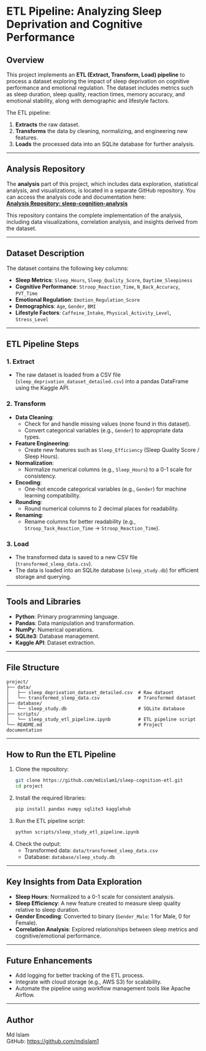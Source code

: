 # ETL Pipeline: Analyzing Sleep Deprivation and Cognitive Performance

## Overview
This project implements an **ETL (Extract, Transform, Load) pipeline** to process a dataset exploring the impact of sleep deprivation on cognitive performance and emotional regulation. The dataset includes metrics such as sleep duration, sleep quality, reaction times, memory accuracy, and emotional stability, along with demographic and lifestyle factors.

The ETL pipeline:
1. **Extracts** the raw dataset.
2. **Transforms** the data by cleaning, normalizing, and engineering new features.
3. **Loads** the processed data into an SQLite database for further analysis.

---

## Analysis Repository
The **analysis** part of this project, which includes data exploration, statistical analysis, and visualizations, is located in a separate GitHub repository. You can access the analysis code and documentation here:  
[**Analysis Repository: sleep-cognition-analysis**](https://github.com/mdislam1/sleep-cognition-analysis.git)

This repository contains the complete implementation of the analysis, including data visualizations, correlation analysis, and insights derived from the dataset.

---

## Dataset Description
The dataset contains the following key columns:
- **Sleep Metrics**: `Sleep_Hours`, `Sleep_Quality_Score`, `Daytime_Sleepiness`
- **Cognitive Performance**: `Stroop_Reaction_Time`, `N_Back_Accuracy`, `PVT_Time`
- **Emotional Regulation**: `Emotion_Regulation_Score`
- **Demographics**: `Age`, `Gender`, `BMI`
- **Lifestyle Factors**: `Caffeine_Intake`, `Physical_Activity_Level`, `Stress_Level`

---

## ETL Pipeline Steps

### 1. **Extract**
- The raw dataset is loaded from a CSV file (`sleep_deprivation_dataset_detailed.csv`) into a pandas DataFrame using the Kaggle API.

### 2. **Transform**
- **Data Cleaning**:
  - Check for and handle missing values (none found in this dataset).
  - Convert categorical variables (e.g., `Gender`) to appropriate data types.
- **Feature Engineering**:
  - Create new features such as `Sleep_Efficiency` (Sleep Quality Score / Sleep Hours).
- **Normalization**:
  - Normalize numerical columns (e.g., `Sleep_Hours`) to a 0-1 scale for consistency.
- **Encoding**:
  - One-hot encode categorical variables (e.g., `Gender`) for machine learning compatibility.
- **Rounding**:
  - Round numerical columns to 2 decimal places for readability.
- **Renaming**:
  - Rename columns for better readability (e.g., `Stroop_Task_Reaction_Time` → `Stroop_Reaction_Time`).

### 3. **Load**
- The transformed data is saved to a new CSV file (`transformed_sleep_data.csv`).
- The data is loaded into an SQLite database (`sleep_study.db`) for efficient storage and querying.

---

## Tools and Libraries
- **Python**: Primary programming language.
- **Pandas**: Data manipulation and transformation.
- **NumPy**: Numerical operations.
- **SQLite3**: Database management.
- **Kaggle API**: Dataset extraction.

---

## File Structure
```
project/
├── data/
│   ├── sleep_deprivation_dataset_detailed.csv  # Raw dataset
│   └── transformed_sleep_data.csv              # Transformed dataset
├── database/
│   └── sleep_study.db                          # SQLite database
├── scripts/
│   └── sleep_study_etl_pipeline.ipynb          # ETL pipeline script
└── README.md                                   # Project documentation
```

---

## How to Run the ETL Pipeline
1. Clone the repository:
   ```bash
   git clone https://github.com/mdislam1/sleep-cognition-etl.git
   cd project
   ```
2. Install the required libraries:
   ```bash
   pip install pandas numpy sqlite3 kagglehub
   ```
3. Run the ETL pipeline script:
   ```bash
   python scripts/sleep_study_etl_pipeline.ipynb
   ```
4. Check the output:
   - Transformed data: `data/transformed_sleep_data.csv`
   - Database: `database/sleep_study.db`

---

## Key Insights from Data Exploration
- **Sleep Hours**: Normalized to a 0-1 scale for consistent analysis.
- **Sleep Efficiency**: A new feature created to measure sleep quality relative to sleep duration.
- **Gender Encoding**: Converted to binary (`Gender_Male`: 1 for Male, 0 for Female).
- **Correlation Analysis**: Explored relationships between sleep metrics and cognitive/emotional performance.

---

## Future Enhancements
- Add logging for better tracking of the ETL process.
- Integrate with cloud storage (e.g., AWS S3) for scalability.
- Automate the pipeline using workflow management tools like Apache Airflow.

---

## Author
Md Islam  
GitHub: https://github.com/mdislam1
